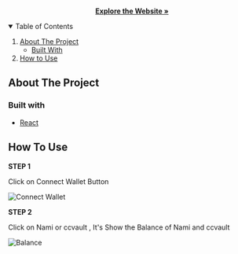 
<!-- PROJECT LOGO -->
<br />
<p align="center">
  <p align="center">
    <a href="https://cardano12.herokuapp.com/"><strong>Explore the Website »</strong></a>
  </p>
</p>

<!-- TABLE OF CONTENTS -->
<details open="open">
  <summary>Table of Contents</summary>
  <ol>
    <li>
      <a href="#about-the-project">About The Project</a>
      <ul>
        <li><a href="#built-with">Built With</a></li>
      </ul>
    </li>
    <li><a href="#usage">How to Use</a></li>
  </ol>
</details>

<!-- ABOUT THE PROJECT -->

## About The Project

### Built with


- [React](https://reactjs.org/)


<!-- USAGE EXAMPLES -->

## How To Use

**STEP 1**

Click on Connect Wallet Button

![Connect Wallet](https://user-images.githubusercontent.com/92374663/157380672-30d09a5d-f370-4e2e-97f2-839cd2097da2.png)



**STEP 2**

Click on Nami or ccvault , It's Show the Balance of Nami and ccvault

![Balance](https://user-images.githubusercontent.com/92374663/157380600-3578ae70-1e89-4e09-87d9-8dd3b2e8f8a8.png)






